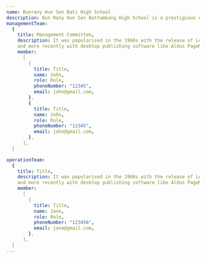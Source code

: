 ```yaml
---
name: Bunrany Hun Sen Bati High School
description: Bun Rany Hun Sen Battambang High School is a prestigious educational institution that provides students with opportunities to acquire knowledge, skills, and virtues. The school boasts a conducive learning environment with experienced teachers and modern learning facilities. The curriculum is designed in accordance with national and international educational standards to provide students with comprehensive knowledge. Moreover, the school also offers students opportunities to participate in social activities and sports.
managementTeam:
  {
    title: Management Committee,
    description: It was popularised in the 1960s with the release of Letraset sheets containing Lorem Ipsum passages,
    and more recently with desktop publishing software like Aldus PageMaker including versions of Lorem Ipsum.,
    member:
      [
        {
          title: Title,
          name: John,
          role: Role,
          phoneNumber: "12345",
          email: john@gmail.com,
        },
        {
          title: Title,
          name: John,
          role: Role,
          phoneNumber: "12345",
          email: john@gmail.com,
        },
      ],
  }

operationTeam:
  {
    title: Title,
    description: It was popularised in the 1960s with the release of Letraset sheets containing Lorem Ipsum passages,
    and more recently with desktop publishing software like Aldus PageMaker including versions of Lorem Ipsum.,
    member:
      [
        {
          title: Title,
          name: Jane,
          role: Role,
          phoneNumber: "123456",
          email: jane@gmail.com,
        },
      ],
  }
---
```

